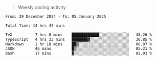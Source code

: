 > Weekly coding activity
<!--START_SECTION:waka-->

```txt
From: 29 December 2024 - To: 05 January 2025

Total Time: 14 hrs 47 mins

TeX          7 hrs 8 mins    ████████████░░░░░░░░░░░░░   48.26 %
TypeScript   4 hrs 33 mins   ███████▓░░░░░░░░░░░░░░░░░   30.85 %
Markdown     1 hr 18 mins    ██▒░░░░░░░░░░░░░░░░░░░░░░   08.87 %
JSON         46 mins         █▒░░░░░░░░░░░░░░░░░░░░░░░   05.21 %
Bash         17 mins         ▓░░░░░░░░░░░░░░░░░░░░░░░░   02.03 %
```

<!--END_SECTION:waka-->
